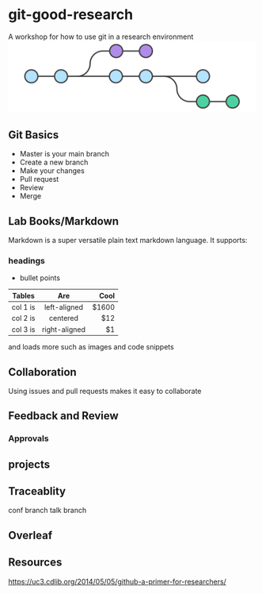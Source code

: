 # git-good-research
A workshop for how to use git in a research environment
<img src="/img/git-flow.svg" width="500"/>
## Git Basics

- Master is your main branch
- Create a new branch
- Make your changes
- Pull request
- Review
- Merge

## Lab Books/Markdown
Markdown is a super versatile plain text markdown language.
It supports:
### headings

- bullet points
  
| Tables   	|      Are      	|  Cool 	|
|----------	|:-------------:	|------:	|
| col 1 is 	|  left-aligned 	| $1600 	|
| col 2 is 	|    centered   	|   $12 	|
| col 3 is 	| right-aligned 	|    $1 	|

and loads more such as images and code snippets

## Collaboration 
Using issues and pull requests makes it easy to collaborate

## Feedback and Review
### Approvals

## projects

## Traceablity
conf branch
talk branch
## Overleaf

## Resources
https://uc3.cdlib.org/2014/05/05/github-a-primer-for-researchers/
